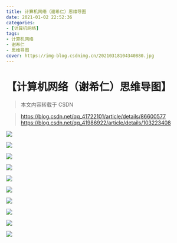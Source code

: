 ```yaml
---
title: 计算机网络（谢希仁）思维导图
date: 2021-01-02 22:52:36
categories:
- [计算机网络]
tags:
- 计算机网络
- 谢希仁
- 思维导图
cover: https://img-blog.csdnimg.cn/20210318104340880.jpg
---
```


# 【计算机网络（谢希仁）思维导图】

> 本文内容转载于 CSDN

> https://blog.csdn.net/qq_41722101/article/details/86600577
> https://blog.csdn.net/qq_41986922/article/details/103223408

![](https://img-blog.csdnimg.cn/20210102230557247.png)

![](https://img-blog.csdnimg.cn/20210102230509586.png)

![](https://img-blog.csdnimg.cn/20210102230509541.png)

![](https://img-blog.csdnimg.cn/20210102230510134.png)

![](https://img-blog.csdnimg.cn/20210102230509374.png)

![](https://img-blog.csdnimg.cn/20210102230624132.png)

![](https://img-blog.csdnimg.cn/20210102230802532.png)

![](https://img-blog.csdnimg.cn/20210102230649257.png)

![](https://img-blog.csdnimg.cn/20210102230731776.png)

![](https://img-blog.csdnimg.cn/20210114151415653.png)
